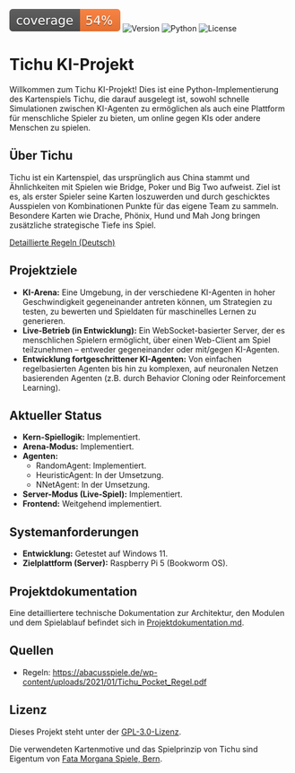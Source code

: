 ![Coverage](docs/assets/coverage.svg)
![Version](https://img.shields.io/github/v/tag/frohlfing/tichu)
![Python](https://img.shields.io/badge/python-3.11-blue)
![License](https://img.shields.io/github/license/frohlfing/tichu)
<!--
![Version](https://img.shields.io/badge/version-0.3.0-blue)
![Version](https://img.shields.io/github/v/release/frohlfing/tichu)
-->

# Tichu KI-Projekt

Willkommen zum Tichu KI-Projekt! Dies ist eine Python-Implementierung des Kartenspiels Tichu, die darauf ausgelegt ist, sowohl schnelle Simulationen zwischen KI-Agenten zu ermöglichen als auch eine Plattform für menschliche Spieler zu bieten, um online gegen KIs oder andere Menschen zu spielen.

## Über Tichu

Tichu ist ein Kartenspiel, das ursprünglich aus China stammt und Ähnlichkeiten mit Spielen wie Bridge, Poker und Big Two aufweist. Ziel ist es, als erster Spieler seine Karten loszuwerden und durch geschicktes Ausspielen von Kombinationen Punkte für das eigene Team zu sammeln. Besondere Karten wie Drache, Phönix, Hund und Mah Jong bringen zusätzliche strategische Tiefe ins Spiel.

[Detaillierte Regeln (Deutsch)](https://cardgames.wiki/de/blog/tichu-spielen-regeln-und-anleitung-einfach-erklaert)

## Projektziele

*   **KI-Arena:** Eine Umgebung, in der verschiedene KI-Agenten in hoher Geschwindigkeit gegeneinander antreten können, um Strategien zu testen, zu bewerten und Spieldaten für maschinelles Lernen zu generieren.
*   **Live-Betrieb (in Entwicklung):** Ein WebSocket-basierter Server, der es menschlichen Spielern ermöglicht, über einen Web-Client am Spiel teilzunehmen – entweder gegeneinander oder mit/gegen KI-Agenten.
*   **Entwicklung fortgeschrittener KI-Agenten:** Von einfachen regelbasierten Agenten bis hin zu komplexen, auf neuronalen Netzen basierenden Agenten (z.B. durch Behavior Cloning oder Reinforcement Learning).

## Aktueller Status

*   **Kern-Spiellogik:** Implementiert.
*   **Arena-Modus:** Implementiert.
*   **Agenten:**
    *   RandomAgent: Implementiert.
    *   HeuristicAgent: In der Umsetzung.
    *   NNetAgent: In der Umsetzung.
*   **Server-Modus (Live-Spiel):** Implementiert.
*   **Frontend:** Weitgehend implementiert.

## Systemanforderungen

*   **Entwicklung:** Getestet auf Windows 11.
*   **Zielplattform (Server):** Raspberry Pi 5 (Bookworm OS).

## Projektdokumentation

Eine detailliertere technische Dokumentation zur Architektur, den Modulen und dem Spielablauf befindet sich in [Projektdokumentation.md](docs/Projektdokumentation.md).

## Quellen

- Regeln: https://abacusspiele.de/wp-content/uploads/2021/01/Tichu_Pocket_Regel.pdf

## Lizenz

Dieses Projekt steht unter der [GPL-3.0-Lizenz](LICENSE).

Die verwendeten Kartenmotive und das Spielprinzip von Tichu sind Eigentum von [Fata Morgana Spiele, Bern](https://www.fatamorgana.ch).
